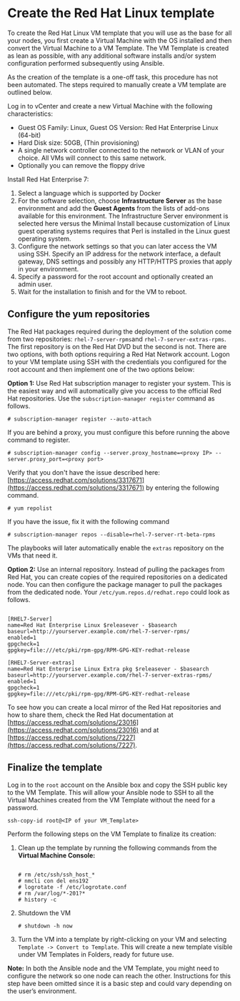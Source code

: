 # Create the Red Hat Linux template

To create the Red Hat Linux VM template that you will use as the base for all your nodes, you first create a Virtual Machine with the OS installed and then convert the Virtual Machine to a VM Template. The VM Template is created as lean as possible, with any additional software installs and/or system configuration performed subsequently using Ansible.

As the creation of the template is a one-off task, this procedure has not been automated. The steps required to manually create a VM template are outlined below.

Log in to vCenter and create a new Virtual Machine with the following characteristics:

-   Guest OS Family: Linux, Guest OS Version: Red Hat Enterprise Linux (64-bit)
-   Hard Disk size: 50GB, (Thin provisioning)
-   A single network controller connected to the network or VLAN of your choice. All VMs will connect to this same network.
-   Optionally you can remove the floppy drive

Install Red Hat Enterprise 7:

1.  Select a language which is supported by Docker
2.  For the software selection, choose **Infrastructure Server** as the base environment and add the **Guest Agents** from the lists of add-ons available for this environment. The Infrastructure Server environment is selected here versus the Minimal Install because customization of Linux guest operating systems requires that Perl is installed in the Linux guest operating system.
3.  Configure the network settings so that you can later access the VM using SSH. Specify an IP address for the network interface, a default gateway, DNS settings and possibly any HTTP/HTTPS proxies that apply in your environment.
4.  Specify a password for the root account and optionally created an admin user.
5.  Wait for the installation to finish and for the VM to reboot.


## Configure the yum repositories

The Red Hat packages required during the deployment of the solution come from two repositories: `rhel-7-server-rpms`and `rhel-7-server-extras-rpms`. The first repository is on the Red Hat DVD but the second is not. There are two options, with both options requiring a Red Hat Network account. Logon to your VM template using SSH with the credentials you configured for the root account and then implement one of the two options below:

**Option 1:** Use Red Hat subscription manager to register your system. This is the easiest way and will automatically give you access to the official Red Hat repositories. Use the `subscription-manager register` command as follows.

```
# subscription-manager register --auto-attach
```

If you are behind a proxy, you must configure this before running the above command to register.

```
# subscription-manager config --server.proxy_hostname=<proxy IP> --server.proxy_port=<proxy port>
```

 Verify that you don't have the issue described here: [https://access.redhat.com/solutions/3317671](https://access.redhat.com/solutions/3317671) by entering the following command. 

```
# yum repolist
```

If you have the issue, fix it with the following command

```
# subscription-manager repos --disable=rhel-7-server-rt-beta-rpms
```

The playbooks will later automatically enable the `extras` repository on the VMs that need it.

**Option 2:** Use an internal repository. Instead of pulling the packages from Red Hat, you can create copies of the required repositories on a dedicated node. You can then configure the package manager to pull the packages from the dedicated node. Your `/etc/yum.repos.d/redhat.repo` could look as follows.

```

[RHEL7-Server]
name=Red Hat Enterprise Linux $releasever - $basearch
baseurl=http://yourserver.example.com/rhel-7-server-rpms/
enabled=1
gpgcheck=1
gpgkey=file:///etc/pki/rpm-gpg/RPM-GPG-KEY-redhat-release

[RHEL7-Server-extras]
name=Red Hat Enterprise Linux Extra pkg $releasever - $basearch
baseurl=http://yourserver.example.com/rhel-7-server-extras-rpms/
enabled=1
gpgcheck=1
gpgkey=file:///etc/pki/rpm-gpg/RPM-GPG-KEY-redhat-release

```

To see how you can create a local mirror of the Red Hat repositories and how to share them, check the Red Hat documentation at [https://access.redhat.com/solutions/23016](https://access.redhat.com/solutions/23016) and at [https://access.redhat.com/solutions/7227](https://access.redhat.com/solutions/7227).

## Finalize the template

Log in to the `root` account on the Ansible box and copy the SSH public key to the VM Template. This will allow your Ansible node to SSH to all the Virtual Machines created from the VM Template without the need for a password.

```
ssh-copy-id root@<IP of your VM_Template>
```

Perform the following steps on the VM Template to finalize its creation:

1.  Clean up the template by running the following commands from the **Virtual Machine Console:** 

    ```
    
    # rm /etc/ssh/ssh_host_*
    # nmcli con del ens192
    # logrotate -f /etc/logrotate.conf
    # rm /var/log/*-201?*
    # history -c		
    
    ```

2.  Shutdown the VM

    ```
    # shutdown -h now
    ```

3.  Turn the VM into a template by right-clicking on your VM and selecting `Template -> Convert to Template`. This will create a new template visible under VM Templates in Folders, ready for future use.

**Note:** In both the Ansible node and the VM Template, you might need to configure the network so one node can reach the other. Instructions for this step have been omitted since it is a basic step and could vary depending on the user’s environment.
